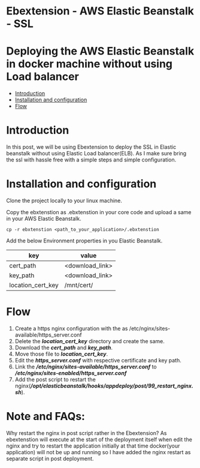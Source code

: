 # Ebextension - AWS Elastic Beanstalk - SSL
# Deploying the AWS Elastic Beanstalk in docker machine without using Load balancer
- [Introduction](#Introduction)
- [Installation and configuration](#Installation-and-configuration)
- [Flow](#Flow)

# Introduction
In this post, we will be using Ebextension to deploy the SSL in Elastic beanstalk without using Elastic Load balancer(ELB).
As I make sure bring the ssl with hassle free with a simple steps and simple configuration.

# Installation and configuration
Clone the project locally to your linux machine.

Copy the ebxtenstion as .ebxtenstion in your core code and upload a same in your AWS Elastic Beanstalk.

```
cp -r ebxtenstion <path_to_your_application>/.ebxtenstion
```

Add the below Environment properties in you Elastic Beanstalk.

| key | value |
| ------------- | ------------- |
| cert_path              | <download_link>        |
| key_path               | <download_link>        |
| location_cert_key      | /mnt/cert/    |

# Flow

1. Create a https nginx configuration with the as /etc/nginx/sites-available/https_server.conf
2. Delete the ***location_cert_key*** directory and create the same.
3. Download the ***cert_path*** and ***key_path***.
4. Move those file to ***location_cert_key***.
5. Edit the ***https_server.conf*** with respective certificate and key path.
6. Link the ***/etc/nginx/sites-available/https_server.conf*** to ***/etc/nginx/sites-enabled/https_server.conf***
7. Add the post script to restart the nginx(***/opt/elasticbeanstalk/hooks/appdeploy/post/99_restart_nginx.sh***).

# Note and FAQs:
Why restart the nginx in post script rather in the Ebextension?
As ebextenstion will execute at the start of the deployment itself when edit the nginx and try to restart the application
initially at that time docker(your application) will not be up and running so I have added the nginx restart as separate script in post deployment.



